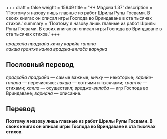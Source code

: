 +++
draft = false
weight = 15949
title = 'ЧЧ Мадхйа 1.37'
description = 'Поэтому я назову лишь главные из работ Шрилы Рупы Госвами. В своих книгах он описал игры Господа во Вриндаване в ста тысячах стихов.'
summary = 'Поэтому я назову лишь главные из работ Шрилы Рупы Госвами. В своих книгах он описал игры Господа во Вриндаване в ста тысячах стихов.'
+++

_прадха̄на прадха̄на кичху карийе ган̣ана  
лакша грантхе каила враджа-вила̄са варн̣ана_

## Пословный перевод

_прадха̄на_ _прадха̄на_ — самые важные; _кичху_ — некоторые; _карийе_\-_ган̣ана_ — перечисляю; _лакша_ — сотнями и тысячами; _грантхе_ — стихами; _каила_ — осуществил; _враджа_\-_вила̄са_ — игр Господа во Вриндаване; _варн̣ана_ — описание.

## Перевод

**Поэтому я назову лишь главные из работ Шрилы Рупы Госвами. В своих книгах он описал игры Господа во Вриндаване в ста тысячах стихов.**
